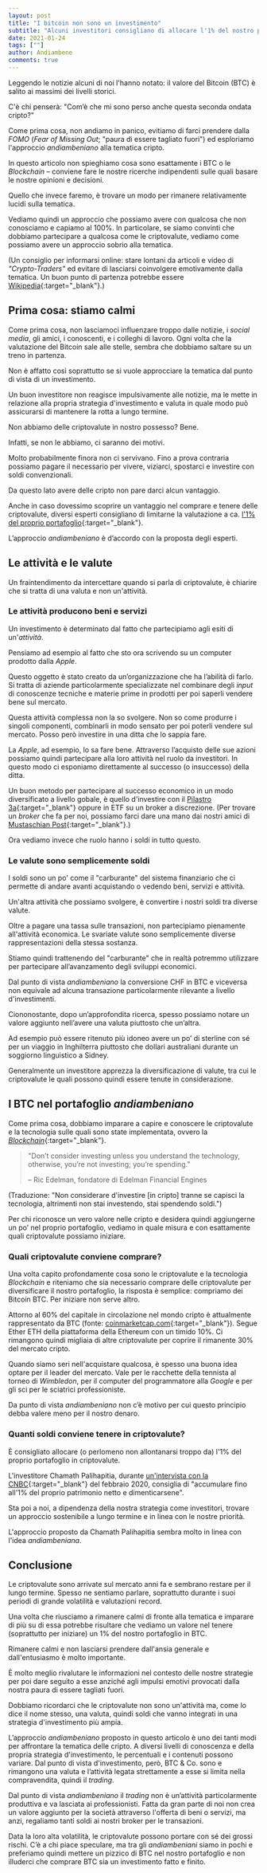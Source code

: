 ```yaml
---
layout: post
title: "I bitcoin non sono un investimento"
subtitle: "Alcuni investitori consigliano di allocare l'1% del nostro portafoglio in criptovalute. Scopriamo cosa vuol dire per noi."
date: 2021-01-24
tags: [""]
author: Andiambene
comments: true
---
```


Leggendo le notizie alcuni di noi l'hanno notato: il valore del Bitcoin (BTC) è salito ai massimi dei livelli storici.

C'è chi penserà: "Com’è che mi sono perso anche questa seconda ondata cripto?"

Come prima cosa, non andiamo in panico, evitiamo di farci prendere dalla _FOMO_ (_Fear of Missing Out_; "paura di essere tagliato fuori") ed esploriamo l'approccio _andiambeniano_ alla tematica cripto.

In questo articolo non spieghiamo cosa sono esattamente i BTC o le _Blockchain_ – conviene fare le nostre ricerche indipendenti sulle quali basare le nostre opinioni e decisioni.

Quello che invece faremo, è trovare un modo per rimanere relativamente lucidi sulla tematica.

Vediamo quindi un approccio che possiamo avere con qualcosa che non conosciamo e capiamo al 100%. In particolare, se siamo convinti che dobbiamo partecipare a qualcosa come le criptovalute, vediamo come possiamo avere un approccio sobrio alla tematica.

(Un consiglio per informarsi online: stare lontani da articoli e video di _"Crypto-Traders"_ ed evitare di lasciarsi coinvolgere emotivamente dalla tematica. Un buon punto di partenza potrebbe essere [Wikipedia](https://it.wikipedia.org/wiki/Criptovaluta){:target="_blank"}.)


## Prima cosa: stiamo calmi

Come prima cosa, non lasciamoci influenzare troppo dalle notizie, i _social media_, gli amici, i conoscenti, e i colleghi di lavoro. Ogni volta che la valutazione del Bitcoin sale alle stelle, sembra che dobbiamo saltare su un treno in partenza.

Non è affatto così soprattutto se si vuole approcciare la tematica dal punto di vista di un investimento.

Un buon investitore non reagisce impulsivamente alle notizie, ma le mette in relazione alla propria strategia d'investimento e valuta in quale modo può assicurarsi di mantenere la rotta a lungo termine.

Non abbiamo delle criptovalute in nostro possesso? Bene.

Infatti, se non le abbiamo, ci saranno dei motivi.

Molto probabilmente finora non ci servivano. Fino a prova contraria possiamo pagare il necessario per vivere, viziarci, spostarci e investire con soldi convenzionali.

Da questo lato avere delle cripto non pare darci alcun vantaggio.

Anche in caso dovessimo scoprire un vantaggio nel comprare e tenere delle criptovalute, diversi esperti consigliano di limitarne la valutazione a ca. [l'1% del proprio portafoglio](https://www.cnbc.com/2020/01/30/heres-the-right-amount-of-cryptocurrency-to-keep-in-a-portfolio.html){:target="_blank"}.

L’approccio _andiambeniano_ è d’accordo con la proposta degli esperti.


## Le attività e le valute

Un fraintendimento da intercettare quando si parla di criptovalute, è chiarire che si tratta di una valuta e non un'attività.

### Le attività producono beni e servizi

Un investimento è determinato dal fatto che partecipiamo agli esiti di un'*attività*.

Pensiamo ad esempio al fatto che sto ora scrivendo su un computer prodotto dalla _Apple_.

Questo oggetto è stato creato da un’organizzazione che ha l’abilità di farlo. Si tratta di aziende particolarmente specializzate nel combinare degli _input_ di conoscenze tecniche e materie prime in prodotti per poi saperli vendere bene sul mercato.

Questa attività complessa non la so svolgere. Non so come produrre i singoli componenti, combinarli in modo sensato per poi poterli vendere sul mercato. Posso però investire in una ditta che lo sappia fare.

La _Apple_, ad esempio, lo sa fare bene. Attraverso l’acquisto delle sue azioni possiamo quindi partecipare alla loro attività nel ruolo da investitori. In questo modo ci esponiamo direttamente al successo (o insuccesso) della ditta.

Un buon metodo per partecipare al successo economico in un modo diversificato a livello gobale, è quello d'investire con il [Pilastro 3a](https://andiambene.com/2020/08/24/investire-con-il-pilastro-3a.html){:target="_blank"} oppure in ETF su un broker a discrezione. (Per trovare un _broker_ che fa per noi, possiamo farci dare una mano dai nostri amici di [Mustaschian Post](https://www.mustachianpost.com/best-broker-switzerland/){:target="_blank"}.)

Ora vediamo invece che ruolo hanno i soldi in tutto questo.

### Le valute sono semplicemente soldi

I soldi sono un po' come il "carburante" del sistema finanziario che ci permette di andare avanti acquistando o vedendo beni, servizi e attività.

Un'altra attività che possiamo svolgere, è convertire i nostri soldi tra diverse valute.

Oltre a pagare una tassa sulle transazioni, non partecipiamo pienamente all'attività economica. Le svariate valute sono semplicemente diverse rappresentazioni della stessa sostanza.

Stiamo quindi trattenendo del "carburante" che in realtà potremmo utilizzare per partecipare all’avanzamento degli sviluppi economici.

Dal punto di vista _andiambeniano_ la conversione CHF in BTC e viceversa non equivale ad alcuna transazione particolarmente rilevante a livello d'investimenti.

Ciononostante, dopo un’approfondita ricerca, spesso possiamo notare un valore aggiunto nell’avere una valuta piuttosto che un’altra.

Ad esempio può essere ritenuto più idoneo avere un po’ di sterline con sé per un viaggio in Inghilterra piuttosto che dollari australiani durante un soggiorno linguistico a Sidney.

Generalmente un investitore apprezza la diversificazione di valute, tra cui le criptovalute le quali possono quindi essere tenute in considerazione.

## I BTC nel portafoglio _andiambeniano_

Come prima cosa, dobbiamo imparare a capire e conoscere le criptovalute e la tecnologia sulle quali sono state implementata, ovvero la [_Blockchain_](https://it.wikipedia.org/wiki/Blockchain){:target="_blank"}.

> "Don’t consider investing unless you understand the technology, otherwise, you’re not investing; you’re spending."
> 
> – Ric Edelman, fondatore di Edelman Financial Engines

(Traduzione: "Non considerare d'investire [in cripto] tranne se capisci la tecnologia, altrimenti non stai investendo, stai spendendo soldi.")

Per chi riconosce un vero valore nelle cripto e desidera quindi aggiungerne un po’ nel proprio portafoglio, vediamo in quale misura e con esattamente quali criptovalute possiamo iniziare.

### Quali criptovalute conviene comprare? 

Una volta capito profondamente cosa sono le criptovalute e la tecnologia _Blockchain_ e riteniamo che sia necessario comprare delle criptovalute per diversificare il nostro portafoglio, la risposta è semplice: compriamo dei Bitcoin BTC. Per iniziare non serve altro.

Attorno al 60% del capitale in circolazione nel mondo cripto è attualmente rappresentato da BTC (fonte: [coinmarketcap.com](https://coinmarketcap.com/charts/#dominance-percentage){:target="_blank"}). Segue Ether ETH della piattaforma della Ethereum con un timido 10%. Ci rimangono quindi migliaia di altre criptovalute per coprire il rimanente 30% del mercato cripto.

Quando siamo seri nell'acquistare qualcosa, è spesso una buona idea optare per il leader del mercato. Vale per le racchette della tennista al torneo di _Wimbledon_, per il computer del programmatore alla _Google_ e per gli sci per le sciatrici professioniste.

Da punto di vista _andiambeniano_ non c’è motivo per cui questo principio debba valere meno per il nostro denaro.


### Quanti soldi conviene tenere in criptovalute?

È consigliato allocare (o perlomeno non allontanarsi troppo da) l'1% del proprio portafoglio in criptovalute.

L'investitore Chamath Palihapitia, durante [un'intervista con la CNBC](https://youtu.be/-2gDmcU8bDw){:target="_blank"} del febbraio 2020, consiglia di "accumulare fino all'1% del proprio patrimonio netto e dimenticarsene".

Sta poi a noi, a dipendenza della nostra strategia come investitori, trovare un approccio sostenibile a lungo termine e in linea con le nostre priorità.

L'approccio proposto da Chamath Palihapitia sembra molto in linea con l'idea _andiambeniana_.


## Conclusione

Le criptovalute sono arrivate sul mercato anni fa e sembrano restare per il lungo termine. Spesso ne sentiamo parlare, soprattutto durante i suoi periodi di grande volatilità e valutazioni record.

Una volta che riusciamo a rimanere calmi di fronte alla tematica e imparare di più su di essa potrebbe risultare che vediamo un valore nel tenere (soprattutto per iniziare) un 1% del nostro portafoglio in BTC.

Rimanere calmi e non lasciarsi prendere dall'ansia generale e dall'entusiasmo è molto importante.

È molto meglio rivalutare le informazioni nel contesto delle nostre strategie per poi dare seguito a esse anziché agli impulsi emotivi provocati dalla nostra paura di essere tagliati fuori.

Dobbiamo ricordarci che le criptovalute non sono un'attività ma, come lo dice il nome stesso, una valuta, quindi soldi che vanno integrati in una strategia d'investimento più ampia.

L’approccio _andiambeniano_ proposto in questo articolo è uno dei tanti modi per affrontare la tematica delle cripto. A diversi livelli di conoscenza e della propria strategia d'investimento, le percentuali e i contenuti possono variare. Dal punto di vista d'investimento, però, BTC & Co. sono e rimangono una valuta e l’attività legata strettamente a esse si limita nella compravendita, quindi il _trading_.

Dal punto di vista _andiambeniano_ il _trading_ non è un’attività particolarmente produttiva e va lasciata ai professionisti. Fatta da gran parte di noi non crea un valore aggiunto per la società attraverso l'offerta di beni o servizi, ma anzi, regaliamo tanti soldi ai nostri broker per le transazioni.

Data la loro alta volatilità, le criptovalute possono portare con sé dei grossi rischi. C’è a chi piace speculare, ma tra gli _andiambeniani_ siamo in pochi e preferiamo quindi mettere un pizzico di BTC nel nostro portafoglio e non illuderci che comprare BTC sia un investimento fatto e finito.

